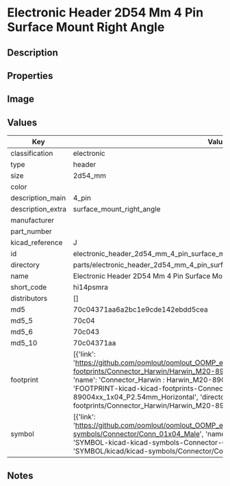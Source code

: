 # Electronic Header 2D54 Mm 4 Pin Surface Mount Right Angle

## Description

## Properties


## Image


## Values

| Key | Value |
| --- | --- |
| classification | electronic |
| type | header |
| size | 2d54_mm |
| color |  |
| description_main | 4_pin |
| description_extra | surface_mount_right_angle |
| manufacturer |  |
| part_number |  |
| kicad_reference | J |
| id | electronic_header_2d54_mm_4_pin_surface_mount_right_angle |
| directory | parts/electronic_header_2d54_mm_4_pin_surface_mount_right_angle |
| name | Electronic Header 2D54 Mm 4 Pin Surface Mount Right Angle |
| short_code | hi14psmra |
| distributors | [] |
| md5 | 70c04371aa6a2bc1e9cde142ebdd5cea |
| md5_5 | 70c04 |
| md5_6 | 70c043 |
| md5_10 | 70c04371aa |
| footprint | [{'link': 'https://github.com/oomlout/oomlout_OOMP_eda_V2/tree/main/FOOTPRINT/kicad/kicad-footprints/Connector_Harwin/Harwin_M20-89004xx_1x04_P2.54mm_Horizontal', 'name': 'Connector_Harwin : Harwin_M20-89004xx_1x04_P2.54mm_Horizontal', 'id': 'FOOTPRINT-kicad-kicad-footprints-Connector_Harwin-Harwin_M20-89004xx_1x04_P2.54mm_Horizontal', 'directory': 'FOOTPRINT/kicad/kicad-footprints/Connector_Harwin/Harwin_M20-89004xx_1x04_P2.54mm_Horizontal/'}] |
| symbol | [{'link': 'https://github.com/oomlout/oomlout_OOMP_eda_V2/tree/main/SYMBOL/kicad/kicad-symbols/Connector/Conn_01x04_Male', 'name': 'Connector : Conn_01x04_Male', 'id': 'SYMBOL-kicad-kicad-symbols-Connector-Conn_01x04_Male', 'directory': 'SYMBOL/kicad/kicad-symbols/Connector/Conn_01x04_Male/'}] |

## Notes

